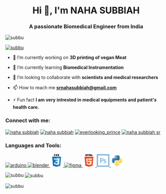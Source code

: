 <h1 align="center">Hi 👋, I'm NAHA SUBBIAH</h1>
<h3 align="center">A passionate Biomedical Engineer from India</h3>

<p align="left"> <img src="https://komarev.com/ghpvc/?username=subbu&label=Profile%20views&color=0e75b6&style=flat" alt="subbu" /> </p>

<p align="left"> <a href="https://github.com/ryo-ma/github-profile-trophy"><img src="https://github-profile-trophy.vercel.app/?username=subbu" alt="subbu" /></a> </p>

- 🔭 I’m currently working on **3D printing of vegan Meat**

- 🌱 I’m currently learning **Biomedical Instrumentation**

- 👯 I’m looking to collaborate with **scientists and medical researchers**

- 📫 How to reach me **srnahasubbiah@gmail.com**

- ⚡ Fun fact **I am very intrested in medical equipments and patient's health care.**

<h3 align="left">Connect with me:</h3>
<p align="left">
<a href="https://linkedin.com/in/naha subbiah" target="blank"><img align="center" src="https://raw.githubusercontent.com/rahuldkjain/github-profile-readme-generator/master/src/images/icons/Social/linked-in-alt.svg" alt="naha subbiah" height="30" width="40" /></a>
<a href="https://stackoverflow.com/users/naha subbiah" target="blank"><img align="center" src="https://raw.githubusercontent.com/rahuldkjain/github-profile-readme-generator/master/src/images/icons/Social/stack-overflow.svg" alt="naha subbiah" height="30" width="40" /></a>
<a href="https://instagram.com/everlooking_prince" target="blank"><img align="center" src="https://raw.githubusercontent.com/rahuldkjain/github-profile-readme-generator/master/src/images/icons/Social/instagram.svg" alt="everlooking_prince" height="30" width="40" /></a>
<a href="https://www.leetcode.com/naha subbiah sr" target="blank"><img align="center" src="https://raw.githubusercontent.com/rahuldkjain/github-profile-readme-generator/master/src/images/icons/Social/leet-code.svg" alt="naha subbiah sr" height="30" width="40" /></a>
</p>

<h3 align="left">Languages and Tools:</h3>
<p align="left"> <a href="https://www.arduino.cc/" target="_blank" rel="noreferrer"> <img src="https://cdn.worldvectorlogo.com/logos/arduino-1.svg" alt="arduino" width="40" height="40"/> </a> <a href="https://www.blender.org/" target="_blank" rel="noreferrer"> <img src="https://download.blender.org/branding/community/blender_community_badge_white.svg" alt="blender" width="40" height="40"/> </a> <a href="https://www.w3schools.com/css/" target="_blank" rel="noreferrer"> <img src="https://raw.githubusercontent.com/devicons/devicon/master/icons/css3/css3-original-wordmark.svg" alt="css3" width="40" height="40"/> </a> <a href="https://www.figma.com/" target="_blank" rel="noreferrer"> <img src="https://www.vectorlogo.zone/logos/figma/figma-icon.svg" alt="figma" width="40" height="40"/> </a> <a href="https://www.w3.org/html/" target="_blank" rel="noreferrer"> <img src="https://raw.githubusercontent.com/devicons/devicon/master/icons/html5/html5-original-wordmark.svg" alt="html5" width="40" height="40"/> </a> <a href="https://www.photoshop.com/en" target="_blank" rel="noreferrer"> <img src="https://raw.githubusercontent.com/devicons/devicon/master/icons/photoshop/photoshop-line.svg" alt="photoshop" width="40" height="40"/> </a> <a href="https://www.python.org" target="_blank" rel="noreferrer"> <img src="https://raw.githubusercontent.com/devicons/devicon/master/icons/python/python-original.svg" alt="python" width="40" height="40"/> </a> </p>

<p><img align="left" src="https://github-readme-stats.vercel.app/api/top-langs?username=subbu&show_icons=true&locale=en&layout=compact" alt="subbu" /></p>

<p>&nbsp;<img align="center" src="https://github-readme-stats.vercel.app/api?username=subbu&show_icons=true&locale=en" alt="subbu" /></p>

<p><img align="center" src="https://github-readme-streak-stats.herokuapp.com/?user=subbu&" alt="subbu" /></p>
